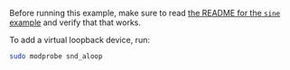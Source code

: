 Before running this example, make sure to read [the README for the `sine` example](../sine/README.md) and verify that that works.

To add a virtual loopback device, run:
```bash
sudo modprobe snd_aloop
```
